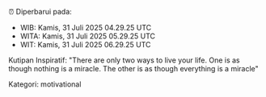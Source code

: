 ⏰ Diperbarui pada:
- WIB: Kamis, 31 Juli 2025 04.29.25 UTC
- WITA: Kamis, 31 Juli 2025 05.29.25 UTC
- WIT: Kamis, 31 Juli 2025 06.29.25 UTC

Kutipan Inspiratif:
"There are only two ways to live your life. One is as though nothing is a miracle. The other is as though everything is a miracle"


Kategori: motivational

